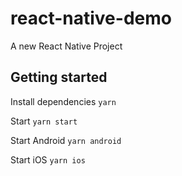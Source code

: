 # react-native-demo

A new React Native Project

## Getting started
Install dependencies
`yarn`

Start
`yarn start`

Start Android
`yarn android`

Start iOS
`yarn ios`
